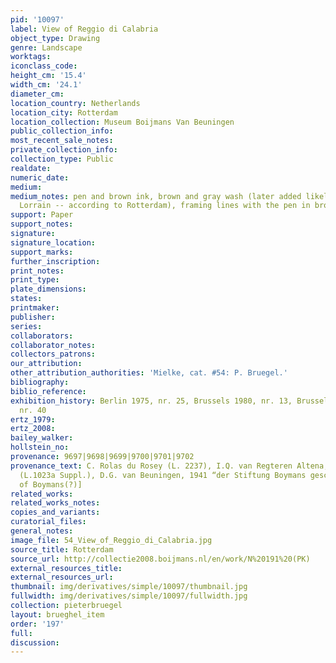 ```yaml
---
pid: '10097'
label: View of Reggio di Calabria
object_type: Drawing
genre: Landscape
worktags:
iconclass_code:
height_cm: '15.4'
width_cm: '24.1'
diameter_cm:
location_country: Netherlands
location_city: Rotterdam
location_collection: Museum Boijmans Van Beuningen
public_collection_info:
most_recent_sale_notes:
private_collection_info:
collection_type: Public
realdate:
numeric_date:
medium:
medium_notes: pen and brown ink, brown and gray wash (later added likely by Claude
  Lorrain -- according to Rotterdam), framing lines with the pen in brown ink
support: Paper
support_notes:
signature:
signature_location:
support_marks:
further_inscription:
print_notes:
print_type:
plate_dimensions:
states:
printmaker:
publisher:
series:
collaborators:
collaborator_notes:
collectors_patrons:
our_attribution:
other_attribution_authorities: 'Mielke, cat. #54: P. Bruegel.'
bibliography:
biblio_reference:
exhibition_history: Berlin 1975, nr. 25, Brussels 1980, nr. 13, Brussels/Rome 1995,
  nr. 40
ertz_1979:
ertz_2008:
bailey_walker:
hollstein_no:
provenance: 9697|9698|9699|9700|9701|9702
provenance_text: C. Rolas du Rosey (L. 2237), I.Q. van Regteren Altena, F. Koenigs
  (L.1023a Suppl.), D.G. van Beuningen, 1941 “der Stiftung Boymans geschenkt" [donation
  of Boymans(?)]
related_works:
related_works_notes:
copies_and_variants:
curatorial_files:
general_notes:
image_file: 54_View_of_Reggio_di_Calabria.jpg
source_title: Rotterdam
source_url: http://collectie2008.boijmans.nl/en/work/N%20191%20(PK)
external_resources_title:
external_resources_url:
thumbnail: img/derivatives/simple/10097/thumbnail.jpg
fullwidth: img/derivatives/simple/10097/fullwidth.jpg
collection: pieterbruegel
layout: brueghel_item
order: '197'
full:
discussion:
---
```

